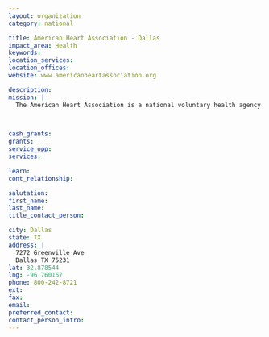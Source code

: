 ```yaml
---
layout: organization
category: national

title: American Heart Association - Dallas
impact_area: Health
keywords: 
location_services: 
location_offices: 
website: www.americanheartassociation.org

description: 
mission: |
  The American Heart Association is a national voluntary health agency whose mission is to reduce disability and death from cardiovascular diseases and stroke.

  

cash_grants: 
grants: 
service_opp: 
services: 

learn: 
cont_relationship: 

salutation: 
first_name: 
last_name: 
title_contact_person: 

city: Dallas
state: TX
address: |
  7272 Greenville Ave  
  Dallas TX 75231
lat: 32.878544
lng: -96.760167
phone: 800-242-8721
ext: 
fax: 
email: 
preferred_contact: 
contact_person_intro: 
---
```

